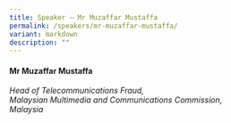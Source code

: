 ```yaml
---
title: Speaker – Mr Muzaffar Mustaffa
permalink: /speakers/mr-muzaffar-mustaffa/
variant: markdown
description: ""
---
```

#### **Mr Muzaffar Mustaffa**

*Head of Telecommunications Fraud, <br> Malaysian Multimedia and Communications Commission, <br>Malaysia*
